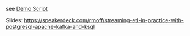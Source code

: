 see [Demo Script](postgres-debezium-ksql-elasticsearch-docker-short.adoc)

Slides: https://speakerdeck.com/rmoff/streaming-etl-in-practice-with-postgresql-apache-kafka-and-ksql
